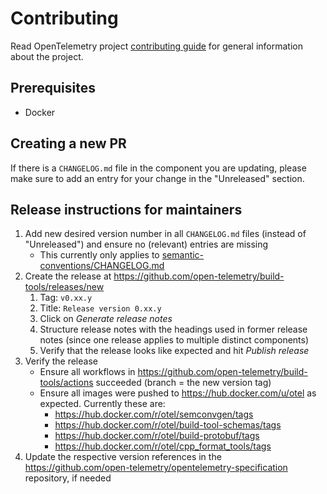 # Contributing

Read OpenTelemetry project [contributing
guide](https://github.com/open-telemetry/community/blob/master/CONTRIBUTING.md)
for general information about the project.

## Prerequisites

- Docker

## Creating a new PR

If there is a `CHANGELOG.md` file in the component you are updating,
please make sure to add an entry for your change in the "Unreleased" section.

## Release instructions for maintainers

1. Add new desired version number in all `CHANGELOG.md` files (instead of "Unreleased") and ensure no (relevant) entries are missing
   - This currently only applies to [semantic-conventions/CHANGELOG.md](./semantic-conventions/CHANGELOG.md)
2. Create the release at <https://github.com/open-telemetry/build-tools/releases/new>
   1. Tag: `v0.xx.y`
   2. Title: `Release version 0.xx.y`
   3. Click on _Generate release notes_
   4. Structure release notes with the headings used in former release notes (since one release applies to multiple distinct components)
   5. Verify that the release looks like expected and hit _Publish release_
3. Verify the release
   - Ensure all workflows in <https://github.com/open-telemetry/build-tools/actions> succeeded (branch = the new version tag)
   - Ensure all images were pushed to <https://hub.docker.com/u/otel> as expected. Currently these are:
     - <https://hub.docker.com/r/otel/semconvgen/tags>
     - <https://hub.docker.com/r/otel/build-tool-schemas/tags>
     - <https://hub.docker.com/r/otel/build-protobuf/tags>
     - <https://hub.docker.com/r/otel/cpp_format_tools/tags>
4. Update the respective version references in the <https://github.com/open-telemetry/opentelemetry-specification> repository, if needed
